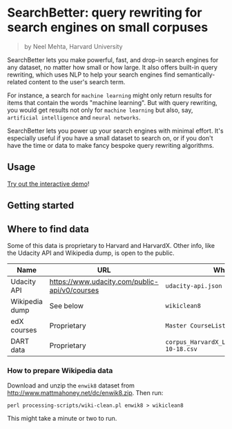 # SearchBetter: query rewriting for search engines on small corpuses

> by Neel Mehta, Harvard University

SearchBetter lets you make powerful, fast, and drop-in search engines for any dataset, no matter how small or how large. It also offers built-in query rewriting, which uses NLP to help your search engines find semantically-related content to the user's search term.

For instance, a search for `machine learning` might only return results for items that contain the words "machine learning". But with query rewriting, you would get results not only for `machine learning` but also, say, `artificial intelligence` and `neural networks`.

SearchBetter lets you power up your search engines with minimal effort. It's especially useful if you have a small dataset to search on, or if you don't have the time or data to make fancy bespoke query rewriting algorithms.

## Usage

[Try out the interactive demo](https://github.com/hathix/searchbetter/blob/master/notebooks/searchbetter-demo.ipynb)!

## Getting started



## Where to find data

Some of this data is proprietary to Harvard and HarvardX. Other info, like the Udacity API and Wikipedia dump, is open to the public.

Name           | URL                                             | What to name file
-------------- | ----------------------------------------------- | -------------------------------------------------------
Udacity API    | <https://www.udacity.com/public-api/v0/courses> | `udacity-api.json`
Wikipedia dump | See below                                       | `wikiclean8`
edX courses    | Proprietary                                     | `Master CourseListings - edX.csv`
DART data      | Proprietary                                     | `corpus_HarvardX_LatestCourses_based_on_2016-10-18.csv`

### How to prepare Wikipedia data

Download and unzip the `enwik8` dataset from <http://www.mattmahoney.net/dc/enwik8.zip>. Then run:

```
perl processing-scripts/wiki-clean.pl enwik8 > wikiclean8
```

This might take a minute or two to run.
